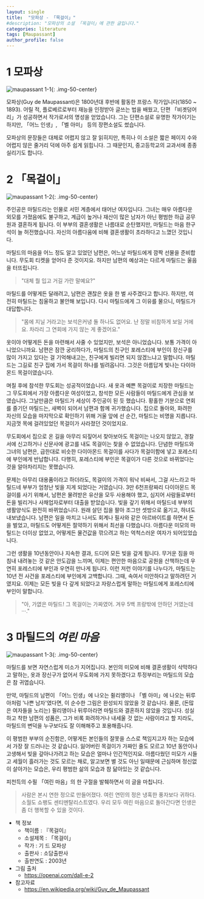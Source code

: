 ```yaml
---
layout: single
title:  "모파상 - 「목걸이」"
#description: "모파상의 소설 「목걸이」에 관한 글입니다."
categories: literature
tags: [Maupassant]
author_profile: false
---
```


# 1 모파상

![maupassant 1-1]({{site.url}}\images\2023-02-13-maupassant\maupassant_1-1.png){: .img-50-center}

모파상(Guy de Maupassant)은 1800년대 후반에 활동한 프랑스 작가입니다(1850 ~ 1893).
어릴 적, 플로베르로부터 재능을 인정받아 글쓰는 법을 배웠고, 단편 「비곗덩어리」가 성공하면서 작가로서의 명성을 얻었습니다.
그는 단편소설로 유명한 작가이기는 하지만, 「어느 인생」, 「벨 아미」 등의 장편소설도 썼습니다.

<!-- 모파상의 여러 소설들 중, 특히 우리나라에 유독 잘 알려진 소설이 바로 「목걸이」 일 것 같습니다. -->
모파상의 문장들은 대체로 어렵지 않고 잘 읽히지만, 특히나 이 소설은 짧은 페이지 수와 어렵지 않은 줄거리 덕에 아주 쉽게 읽힙니다.
그 때문인지, 중고등학교의 교과서에 종종 실리기도 합니다.

# 2 「목걸이」

![maupassant 1-2]({{site.url}}\images\2023-02-13-maupassant\maupassant_1-2.png){: .img-50-center}

<!-- 모파상은 여성들의 심리를 잘 묘사해내는 작가로 유명합니다.
또한, 소설 속에 등장하는 주인공들은 여자로 설정되는 경우가 많은데요.
이 소설에서도 여자 주인공이 등장합니다. -->

주인공은 마틸드라는 인물로 서민 계층에서 태어난 여자입니다.
그녀는 매우 아름다운 외모를 가졌음에도 불구하고, 계급이 높거나 재산이 많은 남자가 아닌 평범한 하급 공무원과 결혼하게 됩니다.
이 부부의 결혼생활은 나름대로 순탄했지만, 마틸드는 마음 한구석이 늘 허전했습니다.
자신의 아름다움에 비해 결혼생활이 초라하다고 느꼈던 것입니다.

마틸드의 마음을 어느 정도 알고 있었던 남편은, 어느날 마틸드에게 깜짝 선물을 준비합니다.
무도회 티켓을 얻어다 준 것이지요.
하지만 남편의 예상과는 다르게 마틸드는 울음을 터뜨립니다.

> "대체 뭘 입고 거길 가란 말예요?"

마틸드를 어떻게든 달래려고, 남편은 괜찮은 옷을 한 벌 사주겠다고 합니다.
하지만, 여전히 마틸드는 침울하고 불안해 보입니다.
다시 마틸드에게 그 이유를 물으니, 마틸드가 대답합니다.

> "몸에 지닐 거라고는 보석은커녕 돌 하나도 없어요.
> 난 정말 비참하게 보일 거에요.
> 차라리 그 연회에 가지 않는 게 좋겠어요."

옷이야 어떻게든 돈을 마련해서 사줄 수 있었지만, 보석은 아니었습니다.
보통 가격이 아니었으니까요.
남편은 잠깐 궁리하다가, 마틸드의 친구인 포레스티에 부인이 장신구를 많이 가지고 있다는 걸 기억해내고는, 친구에게 빌리면 되지 않겠느냐고 말합니다.
마틸드는 그길로 친구 집에 가서 목걸이 하나를 빌려옵니다.
그것은 아름답게 빛나는 다이아몬드 목걸이였습니다.

며칠 후에 참석한 무도회는 성공적이었습니다.
새 옷과 예쁜 목걸이로 치장한 마틸드는 그 무도회에서 가장 아름다운 여성이었고, 참석한 모든 사람들이 마틸드에게 관심을 보였습니다.
그날만큼은 마틸드가 세상이 주인공이 된 듯 했습니다.
황홀한 기분으로 연회를 즐기던 마틸드는, 새벽이 되어서 남편과 함께 귀가했습니다.
집으로 돌아와, 화려한 자신의 모습을 마지막으로 확인하기 위해 거울 앞에 선 순간, 마틸드는 비명을 지릅니다.
지금껏 목에 걸려있었던 목걸이가 사라졌던 것이었지요.

무도회에서 집으로 온 길을 아무리 되짚어서 찾아보아도 목걸이는 나오지 않았고, 경찰서에 신고하거나 신문사에 광고를 내도 목걸이는 찾을 수 없었습니다.
단념한 마틸드와 그녀의 남편은, 급한대로 비슷한 다이아몬드 목걸이를 사다가 목걸이함에 넣고 포레스티에 부인에게 반납합니다.
다행히, 포레스티에 부인은 목걸이가 다른 것으로 바뀌었다는 것을 알아차리지는 못했습니다.

문제는 아무리 대용품이라고 하더라도, 목걸이의 가격이 워낙 비싸서, 그걸 사느라고 마틸드네 부부가 엄청난 빚을 지게 되었다는 거였습니다.
3만 6천프랑짜리 다이아몬드 목걸이를 사기 위해서, 남편은 물려받은 유산을 모두 사용해야 했고, 심지어 사람들로부터 돈을 빌리거나 사채업자로부터 대출을 받았습니다.
빚을 갚기 위해서 마틸드네 부부의 생활양식도 완전히 바뀌었습니다.
원래 살던 집을 팔아 조그만 셋방으로 옮기고, 하녀도 내보냈습니다.
남편은 일을 마치고 나서도 회계나 필사와 같은 아르바이트를 하면서 돈을 벌었고, 마틸드도 어떻게든 절약하기 위해서 최선을 다했습니다.
아름다운 미모의 마틸드는 더이상 없었고, 어떻게든 물건값을 깎으려고 하는 억척스러운 여자가 되어있었습니다.

그런 생활을 10년동안이나 지속한 결과, 드디어 모든 빚을 갚게 됩니다.
무거운 짐을 마침내 내려놓는 것 같은 안도감을 느끼며, 이제는 편안한 마음으로 공원을 산책하는데 우연히 포레스티에 부인과 우연히 만나게 됩니다.
이런 저런 이야기를 나누다가, 마틸드는 10년 전 사건을 포레스티에 부인에게 고백합니다.
그때, 속여서 미안하다고 말하려던 거였지요.
이제는 모든 빚을 다 갚게 되었다고 자랑스럽게 말하는 마틸드에게 포레스티에 부인이 말합니다.

> "아, 가엾은 마틸드!
> 그 목걸이는 가짜였어.
> 겨우 5백 프랑밖에 안하던 거였는데···."

# 3 마틸드의 *여린 마음*

![maupassant 1-3]({{site.url}}\images\2023-02-13-maupassant\maupassant_1-3.png){: .img-50-center}

마틸드를 보면 자연스럽게 미소가 지어집니다.
본인의 미모에 비해 결혼생활이 삭막하다고 말하는, 옷과 장신구가 없어서 무도회에 가지 못하겠다고 투정부리는 마틸드의 모습은 참 귀엽습니다.

만약, 마틸드의 남편이 「어느 인생」에 나오는 쥘리앵이나 「벨 아미」에 나오는 뒤루아처럼 '나쁜 남자'였다면, 이 순수한 그림은 완성되지 않았을 것 같습니다.
물론, (돈많은 여자들을 노리는) 쥘리앵이나 뒤루아라면 마틸드와 결혼하지 않았을 것입니다.
성실하고 착한 남편의 성품은, 그가 비록 화려하거나 내세울 것 없는 사람이라고 할 지라도, 마틸드의 변덕을 누구보다도 잘 이해해주고 포용해줍니다.

이 평범한 부부의 순진함은, 어떻게든 본인들의 잘못을 스스로 책임지고자 하는 모습에서 가장 잘 드러나는 것 같습니다.
잃어버린 목걸이가 가짜인 줄도 모르고 10년 동안이나 고생해서 빚을 갚아나가려고 하는 모습은 얼마나 인간적인지요.
아름다웠던 미모가 시들고 세월이 흘러가는 것도 모르는 채로, 알고보면 별 것도 아닌 일때문에 근심하며 정신없이 살아가는 모습은, 우리 평범한 삶의 모습과 참 닮아있는 것 같습니다.

피천득의 수필 「여린 마음」의 한 구절을 발췌하면서 이 글을 마칩니다.
> 사람은 본시 연한 정으로 만들어졌다.
> 여린 연민의 정은 냉혹한 풍자보다 귀하다.
> 소월도 쇼팽도 센티멘탈리스트였다.
> 우리 모두 여린 마음으로 돌아간다면 인생은 좀 더 행복할 수 있을 것이다.

- 책 정보
    - 책이름 : 『목걸이』
    - 소설제목 : 「목걸이」
    - 작가 : 기 드 모파상
    - 출판사 : 소담출판사
    - 출판연도 : 2003년
- 그림 출처
    - https://openai.com/dall-e-2
- 참고자료
    - https://en.wikipedia.org/wiki/Guy_de_Maupassant